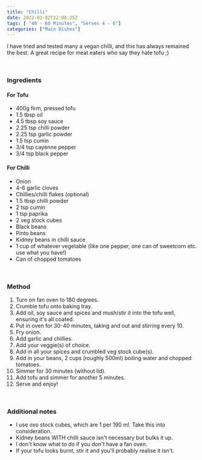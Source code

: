 ```yaml
---
title: "Chilli"
date: 2022-02-02T22:08:25Z
tags: [ "40 - 60 Minutes", "Serves 4 - 6"]
categories: ["Main Dishes"]
---
```

I have tried and tested many a vegan chilli, and this has always remained the best. A great recipe for meat eaters who say they hate tofu ;)
&nbsp;

&nbsp;
### Ingredients
#### For Tofu
* 400g firm, pressed tofu
* 1.5 tbsp oil
* 4.5 tbsp soy sauce
* 2.25 tsp chilli powder
* 2.25 tsp garlic powder
* 1.5 tsp cumin
* 3/4 tsp cayenne pepper
* 3/4 tsp black pepper
#### For Chilli
* Onion
* 4-6 garlic cloves
* Chillies/chilli flakes (optional)
* 1.5 tbsp chilli powder
* 2 tsp cumin
* 1 tsp paprika
* 2 veg stock cubes
* Black beans
* Pinto beans
* Kidney beans in chilli sauce
* 1 cup of whatever vegetable (like one pepper, one can of sweetcorn etc. use what you have!)
* Can of chopped tomatoes
&nbsp;

&nbsp;
### Method
1. Turn on fan oven to 180 degrees.
2. Crumble tofu onto baking tray.
3. Add oil, soy sauce and spices and mush/stir it into the tofu well, ensuring it's all coated.
4. Put in oven for 30-40 minutes, taking and out and stirring every 10.
5. Fry onion.
6. Add garlic and chillies.
7. Add your veggie(s) of choice.
7. Add in all your spices and crumbled veg stock cube(s).
8. Add in your beans, 2 cups (roughly 500ml) boiling water and chopped tomatoes.
9. Simmer for 30 minutes (without lid).
10. Add tofu and simmer for another 5 minutes.
11. Serve and enjoy!
&nbsp;

&nbsp;
### Additional notes
* I use oxo stock cubes, which are 1 per 190 ml. Take this into consideration.
* Kidney beans WITH chilli sauce isn't necessary but bulks it up.
* I don't know what to do if you don't have a fan oven.
* If your tofu looks burnt, stir it and you'll probably realise it isn't.

